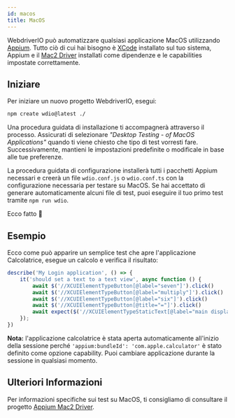 ```yaml
---
id: macos
title: MacOS
---
```


WebdriverIO può automatizzare qualsiasi applicazione MacOS utilizzando [Appium](https://appium.io/docs/en/2.0/). Tutto ciò di cui hai bisogno è [XCode](https://developer.apple.com/xcode/) installato sul tuo sistema, Appium e il [Mac2 Driver](https://github.com/appium/appium-mac2-driver) installati come dipendenze e le capabilities impostate correttamente.

## Iniziare

Per iniziare un nuovo progetto WebdriverIO, esegui:

```sh
npm create wdio@latest ./
```

Una procedura guidata di installazione ti accompagnerà attraverso il processo. Assicurati di selezionare _"Desktop Testing - of MacOS Applications"_ quando ti viene chiesto che tipo di test vorresti fare. Successivamente, mantieni le impostazioni predefinite o modificale in base alle tue preferenze.

La procedura guidata di configurazione installerà tutti i pacchetti Appium necessari e creerà un file `wdio.conf.js` o `wdio.conf.ts` con la configurazione necessaria per testare su MacOS. Se hai accettato di generare automaticamente alcuni file di test, puoi eseguire il tuo primo test tramite `npm run wdio`.

<CreateMacOSProjectAnimation />

Ecco fatto 🎉

## Esempio

Ecco come può apparire un semplice test che apre l'applicazione Calcolatrice, esegue un calcolo e verifica il risultato:

```js
describe('My Login application', () => {
    it('should set a text to a text view', async function () {
        await $('//XCUIElementTypeButton[@label="seven"]').click()
        await $('//XCUIElementTypeButton[@label="multiply"]').click()
        await $('//XCUIElementTypeButton[@label="six"]').click()
        await $('//XCUIElementTypeButton[@title="="]').click()
        await expect($('//XCUIElementTypeStaticText[@label="main display"]')).toHaveText('42')
    });
})
```

__Nota:__ l'applicazione calcolatrice è stata aperta automaticamente all'inizio della sessione perché `'appium:bundleId': 'com.apple.calculator'` è stato definito come opzione capability. Puoi cambiare applicazione durante la sessione in qualsiasi momento.

## Ulteriori Informazioni

Per informazioni specifiche sui test su MacOS, ti consigliamo di consultare il progetto [Appium Mac2 Driver](https://github.com/appium/appium-mac2-driver).